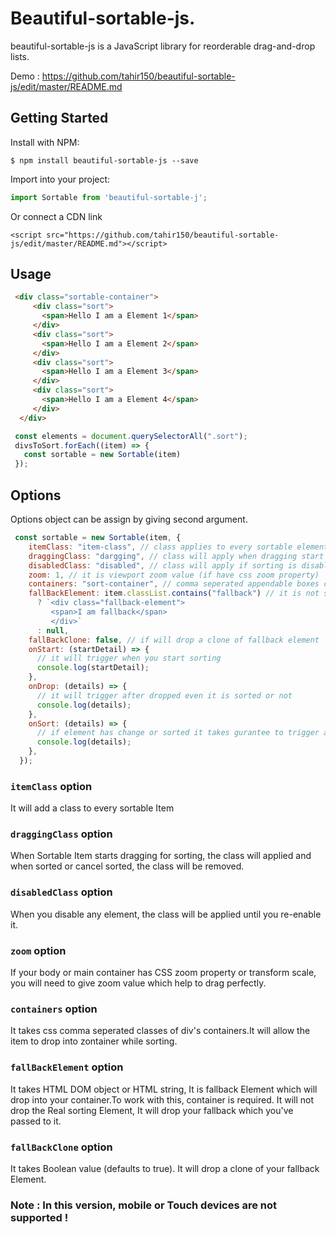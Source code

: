 # Beautiful-sortable-js.
beautiful-sortable-js is a JavaScript library for reorderable drag-and-drop lists.

Demo : https://github.com/tahir150/beautiful-sortable-js/edit/master/README.md

## Getting Started
Install with NPM:
```
$ npm install beautiful-sortable-js --save
```
Import into your project:
```javascript
import Sortable from 'beautiful-sortable-j';
```

Or connect a CDN link
```
<script src="https://github.com/tahir150/beautiful-sortable-js/edit/master/README.md"></script>
```

## Usage
```html
 <div class="sortable-container">
     <div class="sort">
       <span>Hello I am a Element 1</span>
     </div>
     <div class="sort">
       <span>Hello I am a Element 2</span>
     </div>
     <div class="sort">
       <span>Hello I am a Element 3</span>
     </div>
     <div class="sort">
       <span>Hello I am a Element 4</span>
     </div>
  </div>
```
```javascript
 const elements = document.querySelectorAll(".sort");
 divsToSort.forEach((item) => {
   const sortable = new Sortable(item)
 });
```

## Options
Options object can be assign by giving second argument.
```javascript
 const sortable = new Sortable(item, {
    itemClass: "item-class", // class applies to every sortable element
    draggingClass: "dargging", // class will apply when dragging start
    disabledClass: "disabled", // class will apply if sorting is disable
    zoom: 1, // it is viewport zoom value (if have css zoom property)
    containers: "sort-container", // comma seperated appendable boxes classes
    fallBackElement: item.classList.contains("fallback") // it is not sortable, it just append this fallback html
      ? `<div class="fallback-element">
         <span>I am fallback</span>
         </div>`
      : null,
    fallBackClone: false, // if will drop a clone of fallback element
    onStart: (startDetail) => {
      // it will trigger when you start sorting
      console.log(startDetail);
    },
    onDrop: (details) => {
      // it will trigger after dropped even it is sorted or not
      console.log(details);
    },
    onSort: (details) => {
      // if element has change or sorted it takes gurantee to trigger after sorting
      console.log(details);
    },
  });
```
### `itemClass` option
It will add a class to every sortable Item 

### `draggingClass` option
When Sortable Item starts dragging for sorting, the class will applied and when sorted or cancel sorted, the class will be removed.

### `disabledClass` option
When you disable any element, the class will be applied until you re-enable it.

### `zoom` option
If your body or main container has CSS zoom property or transform scale, you will need to give zoom value which help to drag perfectly.

### `containers` option
It takes css comma seperated classes of div's containers.It will allow  the item to drop into zontainer while sorting.

### `fallBackElement` option
It takes HTML DOM object or HTML string, It is fallback Element which will drop into your container.To work with this, container is required. It will not drop the Real sorting Element, It will drop your fallback which you've passed to it.

### `fallBackClone` option
It takes Boolean value (defaults to true). It will drop a clone of your fallback Element.


### Note : In this version, mobile or Touch devices are not supported !
